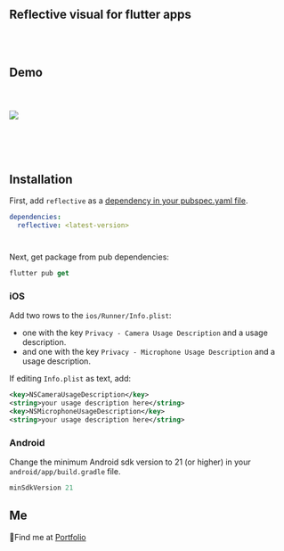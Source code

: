 <!--
This README describes the package. If you publish this package to pub.dev,
this README's contents appear on the landing page for your package.

For information about how to write a good package README, see the guide for
[writing package pages](https://dart.dev/guides/libraries/writing-package-pages).

For general information about developing packages, see the Dart guide for
[creating packages](https://dart.dev/guides/libraries/create-library-packages)
and the Flutter guide for
[developing packages and plugins](https://flutter.dev/developing-packages).
-->

## Reflective visual for flutter apps

<div style="height:32px;"></div>

## Demo

<div style="height:24px;"></div>

![](demo.gif)

<div style="height:12px;"></div>


<div style="height:40px;"></div>

## Installation

First, add `reflective` as a [dependency in your pubspec.yaml file](https://flutter.dev/using-packages/).

```yml
dependencies:
  reflective: <latest-version>
```
<div style="height:12px;"></div>

Next, get package from pub dependencies:
```dart
flutter pub get
```

### iOS

Add two rows to the `ios/Runner/Info.plist`:

* one with the key `Privacy - Camera Usage Description` and a usage description.
* and one with the key `Privacy - Microphone Usage Description` and a usage description.

If editing `Info.plist` as text, add:

```xml
<key>NSCameraUsageDescription</key>
<string>your usage description here</string>
<key>NSMicrophoneUsageDescription</key>
<string>your usage description here</string>
```

### Android

Change the minimum Android sdk version to 21 (or higher) in your `android/app/build.gradle` file.

```groovy
minSdkVersion 21
```







## Me

:pushpin:Find me at [Portfolio](https://mehran.monster/)





